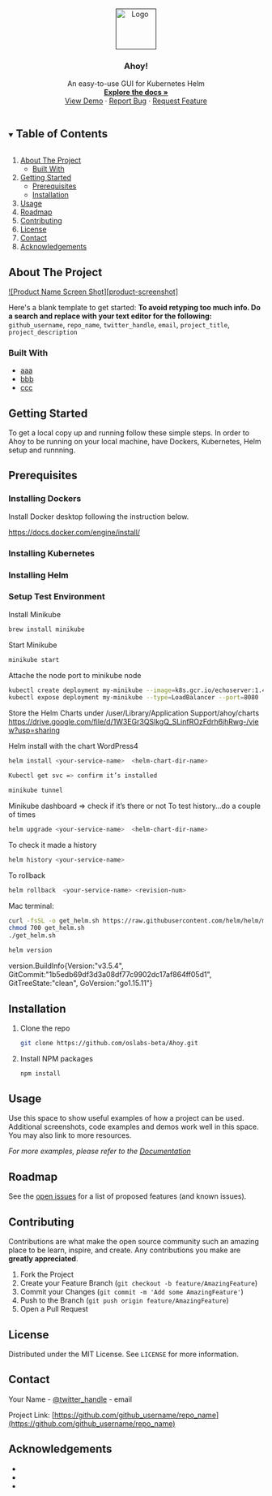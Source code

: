 <!-- PROJECT LOGO -->
<br />
<p align="center">
  <a href="">
    <img src="https://user-images.githubusercontent.com/65692508/115466796-68a29400-a1e5-11eb-8ceb-4d0e04d2450e.png" alt="Logo" width="80" height="80">
  </a>

  <h3 align="center">Ahoy!</h3>

  <p align="center">
    An easy-to-use GUI for Kubernetes Helm
    <br />
    <a href="https://github.com/oslabs-beta/Ahoy"><strong>Explore the docs »</strong></a>
    <br />
    <a href="https://github.com/oslabs-beta/Ahoy">View Demo</a>
    ·
    <a href="https://github.com/oslabs-beta/Ahoy/issues">Report Bug</a>
    ·
    <a href="https://github.com/oslabs-beta/Ahoy/issues">Request Feature</a>
  </p>
</p>


<!-- TABLE OF CONTENTS -->
<details open="open">
  <summary><h2 style="display: inline-block">Table of Contents</h2></summary>
  <ol>
    <li>
      <a href="#about-the-project">About The Project</a>
      <ul>
        <li><a href="#built-with">Built With</a></li>
      </ul>
    </li>
    <li>
      <a href="#getting-started">Getting Started</a>
      <ul>
        <li><a href="#prerequisites">Prerequisites</a></li>
        <li><a href="#installation">Installation</a></li>
      </ul>
    </li>
    <li><a href="#usage">Usage</a></li>
    <li><a href="#roadmap">Roadmap</a></li>
    <li><a href="#contributing">Contributing</a></li>
    <li><a href="#license">License</a></li>
    <li><a href="#contact">Contact</a></li>
    <li><a href="#acknowledgements">Acknowledgements</a></li>
  </ol>
</details>


<!-- ABOUT THE PROJECT -->
## About The Project

[![Product Name Screen Shot][product-screenshot]](https://example.com)

Here's a blank template to get started:
**To avoid retyping too much info. Do a search and replace with your text editor for the following:**
`github_username`, `repo_name`, `twitter_handle`, `email`, `project_title`, `project_description`


### Built With

* [aaa](link)
* [bbb](link)
* [ccc](link)



<!-- GETTING STARTED -->
## Getting Started

To get a local copy up and running follow these simple steps.
In order to Ahoy to be running on your local machine, have Dockers, Kubernetes, Helm setup and runnning.


## Prerequisites

### Installing Dockers
Install Docker desktop following the instruction below.

https://docs.docker.com/engine/install/


### Installing Kubernetes
### Installing Helm
### Setup Test Environment

Install Minikube
  ```sh
  brew install minikube
  ```
Start Minikube
  ```sh
  minikube start
  ```
Attache the node port to minikube node
  ```sh
  kubectl create deployment my-minikube --image=k8s.gcr.io/echoserver:1.4
  kubectl expose deployment my-minikube --type=LoadBalancer --port=8080
  ```
Store the Helm Charts under /user/Library/Application Support/ahoy/charts
  https://drive.google.com/file/d/1W3EGr3QSlkgQ_SLinfROzFdrh6jhRwg-/view?usp=sharing

Helm install with the chart WordPress4
  ```sh
  helm install <your-service-name>  <helm-chart-dir-name>
  ```
  ```sh
Kubectl get svc => confirm it’s installed
  ```
  ```sh
  minikube tunnel 
  ```
Minikube dashboard => check if it’s there or not
To test history…do a couple of times 

  ```sh
  helm upgrade <your-service-name>  <helm-chart-dir-name>
  ```
To check it made a history
  ```sh
  helm history <your-service-name> 
  ```
To rollback
  ```sh
  helm rollback  <your-service-name> <revision-num>
  ```



Mac terminal: 
  ```sh
  curl -fsSL -o get_helm.sh https://raw.githubusercontent.com/helm/helm/master/scripts/get-helm-3
  chmod 700 get_helm.sh
  ./get_helm.sh
  ```
  ```sh
helm version
  ```
version.BuildInfo{Version:"v3.5.4", GitCommit:"1b5edb69df3d3a08df77c9902dc17af864ff05d1", GitTreeState:"clean", GoVersion:"go1.15.11"}





## Installation

1. Clone the repo
   ```sh
   git clone https://github.com/oslabs-beta/Ahoy.git
   ```
2. Install NPM packages
   ```sh
   npm install
   ```



<!-- USAGE EXAMPLES -->
## Usage

Use this space to show useful examples of how a project can be used. Additional screenshots, code examples and demos work well in this space. You may also link to more resources.

_For more examples, please refer to the [Documentation](https://example.com)_



<!-- ROADMAP -->
## Roadmap

See the [open issues](https://github.com/github_username/repo_name/issues) for a list of proposed features (and known issues).



<!-- CONTRIBUTING -->
## Contributing

Contributions are what make the open source community such an amazing place to be learn, inspire, and create. Any contributions you make are **greatly appreciated**.

1. Fork the Project
2. Create your Feature Branch (`git checkout -b feature/AmazingFeature`)
3. Commit your Changes (`git commit -m 'Add some AmazingFeature'`)
4. Push to the Branch (`git push origin feature/AmazingFeature`)
5. Open a Pull Request



<!-- LICENSE -->
## License

Distributed under the MIT License. See `LICENSE` for more information.



<!-- CONTACT -->
## Contact

Your Name - [@twitter_handle](https://twitter.com/twitter_handle) - email

Project Link: [https://github.com/github_username/repo_name](https://github.com/github_username/repo_name)



<!-- ACKNOWLEDGEMENTS -->
## Acknowledgements

* []()
* []()
* []()
